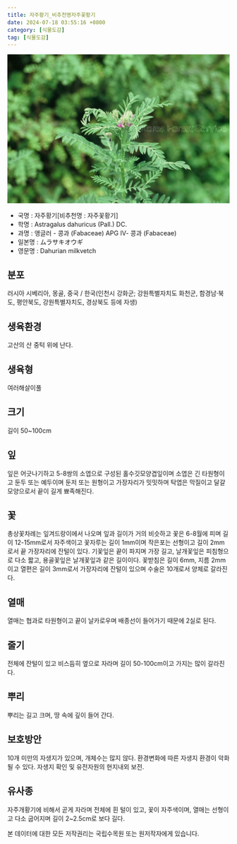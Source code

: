 ```yaml
---
title: 자주황기_비추천명자주꽃황기
date: 2024-07-18 03:55:16 +0800
category: [식물도감]
tag: [식물도감]
---
```




![자주황기[비추천명 : 자주꽃황기]](/assets/img/fileUpload/plants/basic/Leguminosae/Astragalus/12239/1_th2.JPG)
- 국명 : 자주황기[비추천명 : 자주꽃황기]
- 학명 : Astragalus dahuricus (Pall.) DC.
- 과명 : 앵글러 - 콩과 (Fabaceae) APG Ⅳ- 콩과 (Fabaceae)
- 일본명 : ムラサキオウギ
- 영문명 : Dahurian milkvetch


## 분포
러시아 시베리아, 몽골, 중국 / 한국(인천시 강화군; 강원특별자치도 화천군, 함경남·북도, 평안북도, 강원특별자치도, 경상북도 등에 자생) 
## 생육환경
고산의 산 중턱 위에 난다.
## 생육형
여러해살이풀 
## 크기
길이 50~100cm
## 잎
잎은 어긋나기하고 5-8쌍의 소엽으로 구성된 홀수깃모양겹잎이며 소엽은 긴 타원형이고 둔두 또는 예두이며 둔저 또는 원형이고 가장자리가 밋밋하며 탁엽은 막질이고 달걀모양으로서 끝이 길게 뾰족해진다.
## 꽃
총상꽃차례는 잎겨드랑이에서 나오며 잎과 길이가 거의 비슷하고 꽃은 6-8월에 피며 길이 12-15mm로서 자주색이고 꽃자루는 길이 1mm이며 작은포는 선형이고 길이 2mm로서 끝 가장자리에 잔털이 있다. 기꽃잎은 끝이 파지며 가장 길고, 날개꽃잎은 피침형으로 다소 짧고, 용골꽃잎은 날개꽃잎과 같은 길이이다. 꽃받침은 길이 6mm, 지름 2mm이고 열편은 길이 3mm로서 가장자리에 잔털이 있으며 수술은 10개로서 양체로 갈라진다.
## 열매
열매는 협과로 타원형이고 끝이 날카로우며 배종선이 들어가기 때문에 2실로 된다.
## 줄기
전체에 잔털이 있고 비스듬히 옆으로 자라며 길이 50-100cm이고 가지는 많이 갈라진다.
## 뿌리
뿌리는 길고 크며, 땅 속에 깊이 들어 간다.
## 보호방안
10개 미만의 자생지가 있으며, 개체수는 많지 않다. 환경변화에 따른 자생지 환경이 악화될 수 있다. 자생지 확인 및 유전자원의 현지내외 보전.
## 유사종
자주개황기에 비해서 곧게 자라며 전체에 흰 털이 있고, 꽃이 자주색이며, 열매는 선형이고 다소 굽어지며 길이 2~2.5cm로 보다 길다.






본 데이터에 대한 모든 저작권리는 국립수목원 또는 원저작자에게 있습니다.
